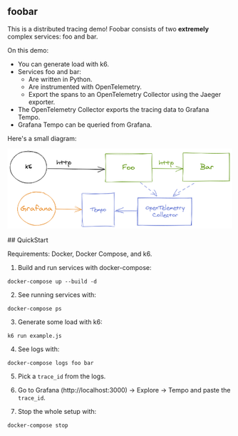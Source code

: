 ## foobar

This is a distributed tracing demo! Foobar consists of two **extremely** complex services: foo and bar.

On this demo:
- You can generate load with k6.
- Services foo and bar:
  - Are written in Python.
  - Are instrumented with OpenTelemetry.
  - Export the spans to an OpenTelemetry Collector using the Jaeger exporter.
- The OpenTelemetry Collector exports the tracing data to Grafana Tempo.
- Grafana Tempo can be queried from Grafana.

Here's a small diagram:
<p align="center">
<img src="media/diagram.png" alt="diagram" />
</p>
## QuickStart

Requirements: Docker, Docker Compose, and k6.

1. Build and run services with docker-compose:
```
docker-compose up --build -d 
```

2. See running services with:
```
docker-compose ps
```

3. Generate some load with k6:
```
k6 run example.js
```

4. See logs with:
```
docker-compose logs foo bar
```

5. Pick a `trace_id` from the logs.

6. Go to Grafana (http://localhost:3000) -> Explore -> Tempo and paste the `trace_id`.

7. Stop the whole setup with:
```
docker-compose stop
```

